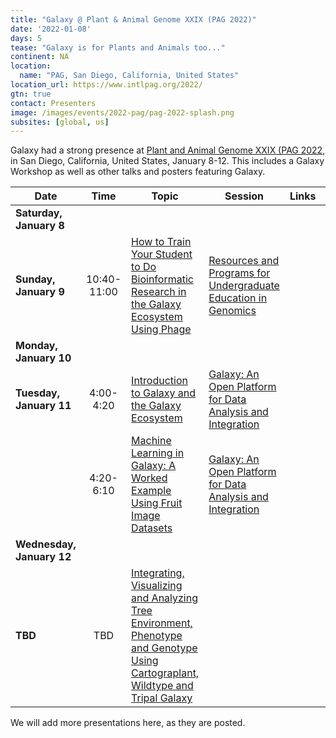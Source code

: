 ```yaml
---
title: "Galaxy @ Plant & Animal Genome XXIX (PAG 2022)"
date: '2022-01-08'
days: 5
tease: "Galaxy is for Plants and Animals too..."
continent: NA
location:
  name: "PAG, San Diego, California, United States"
location_url: https://www.intlpag.org/2022/
gtn: true
contact: Presenters
image: /images/events/2022-pag/pag-2022-splash.png
subsites: [global, us]
---
```


Galaxy had a strong presence at [Plant and Animal Genome XXIX (PAG 2022](http://www.intlpag.org/), in San Diego, California, United States, January 8-12. This includes a Galaxy Workshop as well as other talks and posters featuring Galaxy.

| Date | Time | Topic | Session | Links | Contact |
| ---- | :----: | ---- | ---- | ---- | ---- |
| **Saturday, January 8** | | | | | |
| **Sunday, January 9** | 10:40-11:00 | [How to Train Your Student to Do Bioinformatic Research in the Galaxy Ecosystem Using Phage](https://plan.core-apps.com/pag_2022/event/4768a701b1aeb98ca6785b1ca7a919d3) | [Resources and Programs for Undergraduate Education in Genomics](https://plan.core-apps.com/pag_2022/event/25f90122-ca82-4ef5-85ed-b44e6dedd7aa) | | Jolene R. Ramsey |
| **Monday, January 10** | | | | | |
| **Tuesday, January 11** | 4:00-4:20 | [Introduction to Galaxy and the Galaxy Ecosystem](https://plan.core-apps.com/pag_2022/event/b5d0a6344ad186520bf2fd8cba685fe9) | [Galaxy: An Open Platform for Data Analysis and Integration](https://plan.core-apps.com/pag_2022/event/4768a701b1aeb98ca6785b1ca7a7d4ee) | | Mike Schatz |
| | 4:20-6:10 | [Machine Learning in Galaxy: A Worked Example Using Fruit Image Datasets](https://plan.core-apps.com/pag_2022/event/4f4ee80036503c81968a10e648621d20) | [Galaxy: An Open Platform for Data Analysis and Integration](https://plan.core-apps.com/pag_2022/event/4768a701b1aeb98ca6785b1ca7a7d4ee) | | Kaivan Kamali | 
| **Wednesday, January 12** | | | | | |
| **TBD** | TBD | [Integrating, Visualizing and Analyzing Tree Environment, Phenotype and Genotype Using Cartograplant, Wildtype and Tripal Galaxy](https://plan.core-apps.com/pag_2022/abstract/375f24653f6d2cd6d76377d9ba59c8ef) | | | Irene Coho-Simón |

We will add more presentations here, as they are posted.
